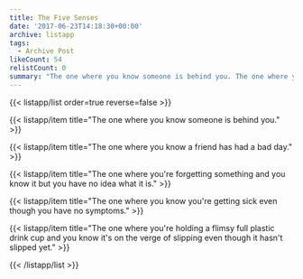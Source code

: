 ```yaml
---
title: The Five Senses
date: '2017-06-23T14:18:30+00:00'
archive: listapp
tags: 
  - Archive Post
likeCount: 54
relistCount: 0
summary: "The one where you know someone is behind you. The one where you know a friend has had a bad day. The one where you're forgetting something…"
---
```


{{< listapp/list order=true reverse=false >}}

   {{< listapp/item title="The one where you know someone is behind you." >}}

   {{< listapp/item title="The one where you know a friend has had a bad day." >}}

   {{< listapp/item title="The one where you're forgetting something and you know it but you have no idea what it is." >}}

   {{< listapp/item title="The one where you know you're getting sick even though you have no symptoms." >}}

   {{< listapp/item title="The one where you're holding a flimsy full plastic drink cup and you know it's on the verge of slipping even though it hasn't slipped yet." >}}

{{< /listapp/list >}}
